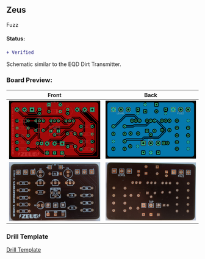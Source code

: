 ## Zeus

Fuzz

#### Status:
```diff
+ Verified
```

Schematic similar to the EQD Dirt Transmitter.

### Board Preview: 

Front             |  Back
:-------------------------:|:-------------------------:
<img src="Photos/Zeus_Front.png?raw=true">  |  <img src="Photos/Zeus_Back.png?raw=true">
<img src="Photos/Zeus_picf.jpg?raw=true">  |  <img src="Photos/Zeus_picb.jpg?raw=true">

### Drill Template 

[Drill Template](Photos/ZeusDrill.pdf)